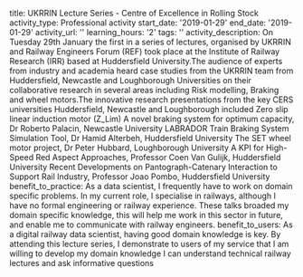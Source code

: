 title: UKRRIN Lecture Series - Centre of Excellence in Rolling Stock
activity_type: Professional activity
start_date: '2019-01-29'
end_date: '2019-01-29'
activity_url: ''
learning_hours: '2'
tags: ''
activity_description: On Tuesday 29th January the first in a series of lectures, organised
  by UKRRIN and Railway Engineers Forum (REF) took place at the Institute of Railway
  Research (IRR) based at Huddersfield University.The audience of experts from industry
  and academia heard case studies from the UKRRIN team from Huddersfield, Newcastle
  and Loughborough Universities on their collaborative research in several areas including
  Risk modelling, Braking and wheel motors.The innovative research presentations from
  the key CERS universities Huddersfield, Newcastle and Loughborough included Zero
  slip linear induction motor (Z_Lim) A novel braking system for optimum capacity,
  Dr Roberto Palacin, Newcastle University LABRADOR Train Braking System Simulation
  Tool, Dr Hamid Alterbeh, Huddersfield University The SET wheel motor project, Dr
  Peter Hubbard, Loughborough University A KPI for High-Speed Red Aspect Approaches,
  Professor Coen Van Gulijk, Huddersfield University Recent Developments on Pantograph-Catenary
  Interaction to Support Rail Industry, Professor Joao Pombo, Huddersfield University
benefit_to_practice: As a data scientist, I frequently have to work on domain specific
  problems. In my current role, I specialise in railways, although I have no formal
  engineering or railway experience. These talks broaded my domain specific knowledge,
  this will help me work in this sector in future, and enable me to communicate with
  railway engineers.
benefit_to_users: As a digital railway data scientist, having good domain knowledge
  is key. By attending this lecture series, I demonstrate to users of my service that
  I am willing to develop my domain knowledge I can understand technical railway lectures
  and ask informative questions
